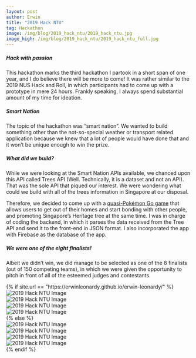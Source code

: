 ```yaml
---
layout: post
author: Erwin
title: "2019 Hack NTU"
tag: Hackathon
image: /img/blog/2019_hack_ntu/2019_hack_ntu.jpg
image_high: /img/blog/2019_hack_ntu/2019_hack_ntu_full.jpg
---
```


##### Hack with passion
This hackathon marks the third hackathon I partook in a short span of one year, and I do believe there will be more to come!
It was rather similar to the 2019 NUS Hack and Roll, in which participants had to come up with a prototype in mere 24 hours. Frankly speaking, I always spend substantial amount of my time for ideation.

##### Smart Nation
The topic of the hackathon was “smart nation”. We wanted to build something other than the not-so-special weather or transport related application because we knew that a lot of people would have done that and it won’t be unique enough to win the prize.

##### What did we build?
While we were looking at the Smart Nation APIs available, we chanced upon this API called Trees API (Well. Technically, it is a dataset and not an API). That was the sole API that piqued our interest. We were wondering what could we build with all of the trees information in Singapore at our disposal. 

Therefore, we decided to come up with a [quasi-Pokémon Go game](https://devpost.com/software/treego) that allows users to get out of their homes and start bonding with other people, and promoting Singapore’s Heritage tree at the same time.
I was in charge of coding the backend, in which it parses the data received from the Tree API and send it to the front-end in JSON format. I also incorporated the app with Firebase as the database of the app.

##### We were one of the eight finalists!
Albeit we didn’t win, we did manage to be selected as one of the 8 finalists (out of 150 competing teams), in which we were given the opportunity to pitch in front of all of the esteemed judges and contestants.

<div class="container">
	<div class="row">
		<div class="col-sm-12 col-md-12 portfolio-block">
			{% if site.url == "https://erwinleonardy.github.io/erwin-leonardy/"  %}
				<div class="owl-carousel portfolio-page-carousel">
					<div class="item">
						<img src="{{ "/img/blog/2019_hack_ntu/image4.png" | prepend: site.baseurl | prepend: site.github_repository | prepend: "/" | prepend: site.url }}" alt="2019 Hack NTU Image" />
					</div>
					<div class="item">
						<img src="{{ "/img/blog/2019_hack_ntu/image1.jpg" | prepend: site.baseurl | prepend: site.github_repository | prepend: "/" | prepend: site.url }}" alt="2019 Hack NTU Image" />
					</div>
					<div class="item">
						<img src="{{ "/img/blog/2019_hack_ntu/image2.png" | prepend: site.baseurl | prepend: site.github_repository | prepend: "/" | prepend: site.url }}" alt="2019 Hack NTU Image" />
					</div>
					<div class="item">
						<img src="{{ "/img/blog/2019_hack_ntu/image3.png" | prepend: site.baseurl | prepend: site.github_repository | prepend: "/" | prepend: site.url }}" alt="2019 Hack NTU Image" />
					</div>
				</div>
				<script src="{{ "/js/jquery-2.1.3.min.js" | prepend: site.baseurl | prepend: site.github_repository | prepend: "/" | prepend: site.url }}"></script>
				<script src="{{ "/js/imagesloaded.pkgd.min.js" | prepend: site.baseurl | prepend: site.github_repository | prepend: "/" | prepend: site.url }}"></script>
				<script src="{{ "/js/owl.carousel.min.js" | prepend: site.baseurl | prepend: site.github_repository | prepend: "/" | prepend: site.url }}"></script>
			{% else %}
				<div class="owl-carousel portfolio-page-carousel">
					<div class="item">
						<img src="/img/blog/2019_hack_ntu/image4.png" alt="2019 Hack NTU Image" />
					</div>
					<div class="item">
						<img src="/img/blog/2019_hack_ntu/image1.jpg" alt="2019 Hack NTU Image" />
					</div>
					<div class="item">
						<img src="/img/blog/2019_hack_ntu/image2.png" alt="2019 Hack NTU Image" />
					</div>
					<div class="item">
						<img src="/img/blog/2019_hack_ntu/image3.png" alt="2019 Hack NTU Image" />
					</div>
				</div>
				<script src="/js/jquery-2.1.3.min.js"></script>
				<script src="/js/imagesloaded.pkgd.min.js"></script>
				<script src='/js/owl.carousel.min.js'></script>
			{% endif %}
			<script type="text/javascript">
				jQuery(document).ready(function($){
					$('.portfolio-page-carousel').imagesLoaded(function(){
						$('.portfolio-page-carousel').owlCarousel({
							smartSpeed:1200,
							items: 1,
							loop: true,
							dots: true,
							nav: true,
							navText: false,
							margin: 10,
							autoHeight:true
						});
					});
				});
			</script>
		</div>
	</div>
</div>